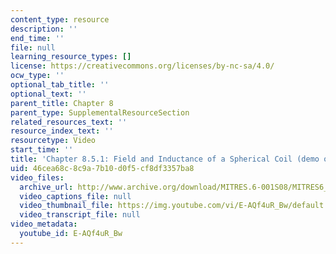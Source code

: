 ```yaml
---
content_type: resource
description: ''
end_time: ''
file: null
learning_resource_types: []
license: https://creativecommons.org/licenses/by-nc-sa/4.0/
ocw_type: ''
optional_tab_title: ''
optional_text: ''
parent_title: Chapter 8
parent_type: SupplementalResourceSection
related_resources_text: ''
resource_index_text: ''
resourcetype: Video
start_time: ''
title: 'Chapter 8.5.1: Field and Inductance of a Spherical Coil (demo only)'
uid: 46cea68c-8c9a-7b10-d0f5-cf8df3357ba8
video_files:
  archive_url: http://www.archive.org/download/MITRES.6-001S08/MITRES6_001S08_8-5-1_demo_220k.mp4
  video_captions_file: null
  video_thumbnail_file: https://img.youtube.com/vi/E-AQf4uR_Bw/default.jpg
  video_transcript_file: null
video_metadata:
  youtube_id: E-AQf4uR_Bw
---
```

